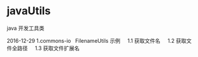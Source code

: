 # javaUtils
java 开发工具类

2016-12-29 
  1.commons-io
    FilenameUtils 示例
     1.1 获取文件名
     1.2 获取文件全路径
     1.3 获取文件扩展名
